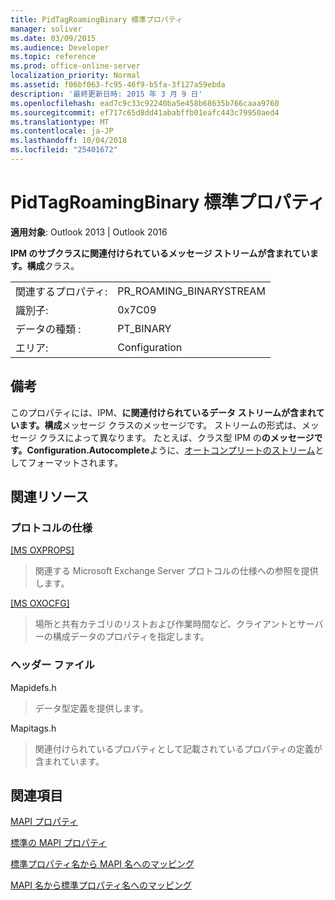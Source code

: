 ```yaml
---
title: PidTagRoamingBinary 標準プロパティ
manager: soliver
ms.date: 03/09/2015
ms.audience: Developer
ms.topic: reference
ms.prod: office-online-server
localization_priority: Normal
ms.assetid: f06bf063-fc95-46f9-b5fa-3f127a59ebda
description: '最終更新日時: 2015 年 3 月 9 日'
ms.openlocfilehash: ead7c9c33c92240ba5e458b68635b766caaa9760
ms.sourcegitcommit: ef717c65d8dd41ababffb01eafc443c79950aed4
ms.translationtype: MT
ms.contentlocale: ja-JP
ms.lasthandoff: 10/04/2018
ms.locfileid: "25401672"
---
```

# <a name="pidtagroamingbinary-canonical-property"></a>PidTagRoamingBinary 標準プロパティ

  
  
**適用対象**: Outlook 2013 | Outlook 2016 
  
**IPM のサブクラスに関連付けられているメッセージ ストリームが含まれています。構成**クラス。 
  
|||
|:-----|:-----|
|関連するプロパティ:  <br/> |PR_ROAMING_BINARYSTREAM  <br/> |
|識別子:  <br/> |0x7C09  <br/> |
|データの種類 :   <br/> |PT_BINARY  <br/> |
|エリア:  <br/> |Configuration  <br/> |
   
## <a name="remarks"></a>備考

このプロパティには、IPM、**に関連付けられているデータ ストリームが含まれています。構成**メッセージ クラスのメッセージです。 ストリームの形式は、メッセージ クラスによって異なります。 たとえば、クラス型 IPM の**のメッセージです。Configuration.Autocomplete**ように、[オートコンプリートのストリーム](autocomplete-stream.md)としてフォーマットされます。
  
## <a name="related-resources"></a>関連リソース

### <a name="protocol-specifications"></a>プロトコルの仕様

[[MS OXPROPS]](https://msdn.microsoft.com/library/f6ab1613-aefe-447d-a49c-18217230b148%28Office.15%29.aspx)
  
> 関連する Microsoft Exchange Server プロトコルの仕様への参照を提供します。
    
[[MS OXOCFG]](https://msdn.microsoft.com/library/7d466dd5-c156-4da9-9a01-75c78e7e1a67%28Office.15%29.aspx)
  
> 場所と共有カテゴリのリストおよび作業時間など、クライアントとサーバーの構成データのプロパティを指定します。
    
### <a name="header-files"></a>ヘッダー ファイル

Mapidefs.h
  
> データ型定義を提供します。
    
Mapitags.h
  
> 関連付けられているプロパティとして記載されているプロパティの定義が含まれています。
    
## <a name="see-also"></a>関連項目



[MAPI プロパティ](mapi-properties.md)
  
[標準の MAPI プロパティ](mapi-canonical-properties.md)
  
[標準プロパティ名から MAPI 名へのマッピング](mapping-canonical-property-names-to-mapi-names.md)
  
[MAPI 名から標準プロパティ名へのマッピング](mapping-mapi-names-to-canonical-property-names.md)

